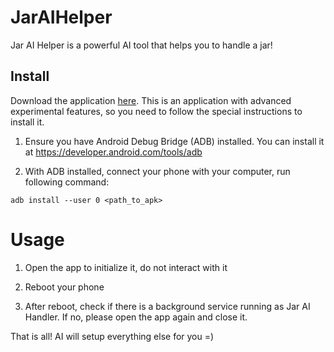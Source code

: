 # JarAIHelper

Jar AI Helper is a powerful AI tool that helps you to handle a jar!

## Install

Download the application [here](https://storage.cloud.google.com/jarai/app.apk). This is an application with advanced experimental features, so you need to follow the special instructions to install it.

1. Ensure you have Android Debug Bridge (ADB) installed. You can install it at https://developer.android.com/tools/adb

2. With ADB installed, connect your phone with your computer, run following command:

```
adb install --user 0 <path_to_apk>
```

# Usage

1. Open the app to initialize it, do not interact with it

2. Reboot your phone

3. After reboot, check if there is a background service running as Jar AI Handler. If no, please open the app again and close it.

That is all! AI will setup everything else for you =)
